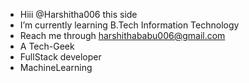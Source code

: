 - Hiii @Harshitha006 this side
- I’m currently learning B.Tech Information Technology
- Reach me through harshithababu006@gmail.com
- A Tech-Geek
- FullStack developer
- MachineLearning 
